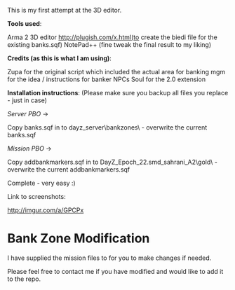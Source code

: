 This is my first attempt at the 3D editor. 

**Tools used**: 

Arma 2 3D editor
http://plugish.com/x.html(to create the biedi file for the existing banks.sqf)
NotePad++ (fine tweak the final result to my liking)
 
**Credits (as this is what I am using)**: 

Zupa for the original script which included the actual area for banking
mgm for the idea / instructions for banker NPCs
Soul for the 2.0 extension
 
**Installation instructions**: (Please make sure you backup all files you replace - just in case)
 
*Server PBO* ->

Copy banks.sqf in to dayz_server\bankzones\ - overwrite the current banks.sqf

*Mission PBO* -> 

Copy addbankmarkers.sqf in to DayZ_Epoch_22.smd_sahrani_A2\gold\  - overwrite the current addbankmarkers.sqf

Complete - very easy :)

Link to screenshots: 
 
http://imgur.com/a/GPCPx 


Bank Zone Modification
==============================

I have supplied the mission files to for you to make changes if needed. 

Please feel free to contact me if you have modified and would like to add it to the repo.
